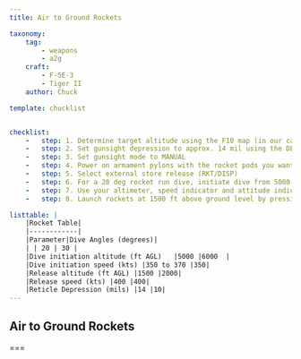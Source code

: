 ```yaml
---
title: Air to Ground Rockets

taxonomy:
    tag:
        - weapons
        - a2g
    craft:
        - F-5E-3
        - Tiger II
    author: Chuck

template: chucklist


checklist:
    -   step: 1. Determine target altitude using the F10 map (in our case 0 ft). Add target elevation to your dive bombing table altitude parameters in the table below. 
    -   step: 2. Set gunsight depression to approx. 14 mil using the DEPR knob for a rocket run done with a 20 deg dive angle 
    -   step: 3. Set gunsight mode to MANUAL 
    -   step: 4. Power on armament pylons with the rocket pods you want to use. 
    -   step: 5. Select external store release (RKT/DISP) 
    -   step: 6. For a 20 deg rocket run dive, initiate dive from 5000 ft at 350 kts. 
    -   step: 7. Use your altimeter, speed indicator and attitude indicator to fly with correct bombing parameters. For a 20 deg dive, maintain airspeed at 400 kts. 
    -   step: 8. Launch rockets at 1500 ft above ground level by pressing the WEAPON RELEASE BUTTON (Ralt+Space).

listtable: |
    |Rocket Table|
    |------------|
    |Parameter|Dive Angles (degrees)|
    | | 20 | 30 |
    |Dive initiation altitude (ft AGL)   |5000 |6000  |
    |Dive initiation speed (kts) |350 to 370 |350|
    |Release altitude (ft AGL) |1500 |2000|
    |Release speed (kts) |400 |400|
    |Reticle Depression (mils) |14 |10|
---
```


## Air to Ground Rockets

===


